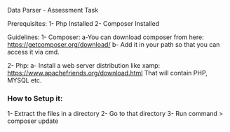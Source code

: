 Data Parser - Assessment Task

Prerequisites:
1- Php Installed
2- Composer Installed

Guidelines:
1- Composer:
a-You can download composer from here:
https://getcomposer.org/download/
b- Add it in your path so that you can access it via cmd.

2- Php:
a- Install a web server distribution like xamp:
https://www.apachefriends.org/download.html
That will contain PHP, MYSQL etc.

### How to Setup it:
1- Extract the files in a directory
2- Go to that directory
3- Run command > composer update


